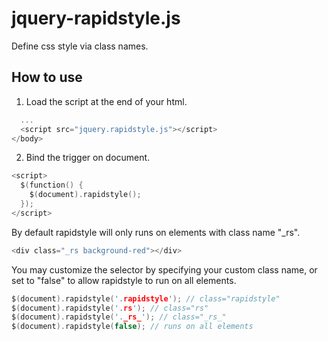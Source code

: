 # jquery-rapidstyle.js
Define css style via class names.

## How to use
1. Load the script at the end of your html.

  ```c
    ...
    <script src="jquery.rapidstyle.js"></script>
  </body>
  ```

2. Bind the trigger on document.

  ```c
  <script>
    $(function() {
      $(document).rapidstyle();
    });
  </script>
  ```

  By default rapidstyle will only runs on elements with class name "_rs".

  ```c
  <div class="_rs background-red"></div>
  ```

  You may customize the selector by specifying your custom class name, or set to "false" to allow rapidstyle to run on all elements.
  
  ```c
  $(document).rapidstyle('.rapidstyle'); // class="rapidstyle"
  $(document).rapidstyle('.rs'); // class="rs"
  $(document).rapidstyle('._rs_'); // class="_rs_"
  $(document).rapidstyle(false); // runs on all elements
  ```
